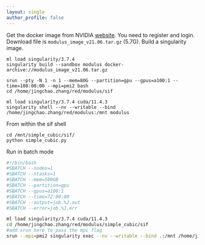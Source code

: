 ```yaml
---
layout: single
author_profile: false
---
```



Get the docker image from NVIDIA [website](https://docs.nvidia.com/deeplearning/modulus/index.html). You need to register and login.
Download file is `modulus_image_v21.06.tar.gz` (5.7G).
Build a singularity image.
```
ml load singularity/3.7.4 
singularity build --sandbox modulus docker-archive://modulus_image_v21.06.tar.gz
```

```
srun --pty -N 1 -n 1 --mem=80G --partition=gpu --gpus=a100:1 --time=108:00:00 --mpi=pmi2 bash
cd /home/jingchao.zhang/red/modulus/sif

ml load singularity/3.7.4 cuda/11.4.3
singularity shell --nv --writable --bind /home/jingchao.zhang/red/modulus:/mnt modulus
```

From within the sif shell
```
cd /mnt/simple_cubic/sif/
python simple_cubic.py
```

Run in batch mode
```bash
#!/bin/bash
#SBATCH --nodes=1
#SBATCH --ntasks=1
#SBATCH --mem=500GB
#SBATCH --partition=gpu
#SBATCH --gpus=a100:1
#SBATCH --time=72:00:00
#SBATCH --output=job.%J.out
#SBATCH --error=job.%J.err

ml load singularity/3.7.4 cuda/11.4.3
cd /home/jingchao.zhang/red/modulus/simple_cubic/sif
#add srun here to pass the mpi flag
srun --mpi=pmi2 singularity exec --nv --writable --bind .:/mnt /home/jingchao.zhang/red/modulus/sif/modulus python -u /mnt/simple_cubic.py
```
